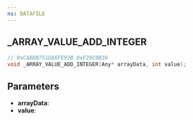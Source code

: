 ```yaml
---
ns: DATAFILE
---
```

## _ARRAY_VALUE_ADD_INTEGER

```c
// 0xCABDB751D86FE93B 0xF29C0B36
void _ARRAY_VALUE_ADD_INTEGER(Any* arrayData, int value);
```


## Parameters
* **arrayData**: 
* **value**: 

